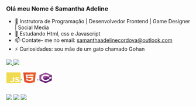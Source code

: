 ### Olá meu Nome é Samantha Adeline


- 🔭 Instrutora de Programação |  Desenvolvedor Frontend | Game Designer | Social Media 
- 🌱  Estudando Html, css e Javascript
- 📫  Contate- me no email: samanthaadelinecordova@outlook.com
- ⚡  Curiosidades: sou mãe de um gato chamado Gohan

 <div>
  <a href="https://github.com/TeacherSamanthaSilva">
  <img height="180em" src="https://github-readme-stats.vercel.app/api?username=TeacherSamanthaSilva&show_icons=true&theme=tokyonight&include_all_commits=true&count_private=true"/>
  <img height="180em" src="https://github-readme-stats.vercel.app/api/top-langs/?username=TeacherSamanthaSilva&layout=compact&langs_count=7&theme=tokyonight"/>
</div>
  
  <div style="display: inline_block"><br>
  <img align="center" alt="Rafa-Js" height="30" width="40" src="https://raw.githubusercontent.com/devicons/devicon/master/icons/javascript/javascript-plain.svg">
  
  <img align="center" alt="Rafa-HTML" height="30" width="40" src="https://raw.githubusercontent.com/devicons/devicon/master/icons/html5/html5-original.svg">
  
  <img align="center" alt="Rafa-Csharp" height="30" width="40" src="https://raw.githubusercontent.com/devicons/devicon/master/icons/csharp/csharp-original.svg">
  
  
  ##

<div> 
  <a href="https://www.instagram.com/samanthaadelinecordova//" target="_blank"><img src="https://img.shields.io/badge/-Instagram-%23E4405F?style=for-the-badge&logo=instagram&logoColor=white" target="_blank"></a>
  <a href = "mailto:dan.giampi@gmail.com"><img src="https://img.shields.io/badge/-Gmail-%23333?style=for-the-badge&logo=gmail&logoColor=white" target="_blank"></a>
  <a href="https://www.linkedin.com/in/samanthaadeline//" target="_blank"><img src="https://img.shields.io/badge/-LinkedIn-%230077B5?style=for-the-badge&logo=linkedin&logoColor=white" target="_blank"></a> 
  </div>
